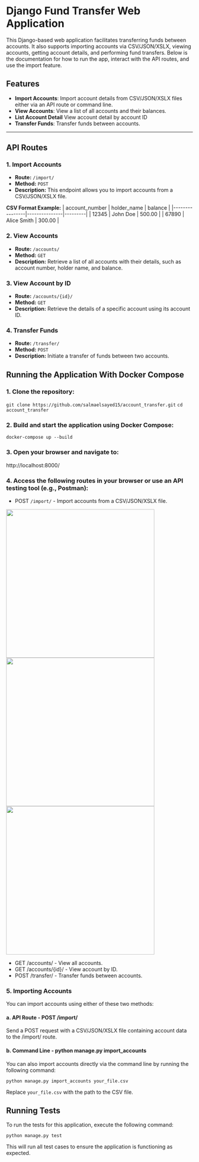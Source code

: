 # Django Fund Transfer Web Application

This Django-based web application facilitates transferring funds between accounts. It also supports importing accounts via CSV/JSON/XSLX, viewing accounts, getting account details, and performing fund transfers. Below is the documentation for how to run the app, interact with the API routes, and use the import feature.

## Features

- **Import Accounts**: Import account details from CSV/JSON/XSLX files either via an API route or command line.
- **View Accounts**: View a list of all accounts and their balances.
- **List Account Detail** View account detail by account ID
- **Transfer Funds**: Transfer funds between accounts.

---

## API Routes

### 1. Import Accounts
- **Route:** `/import/`  
- **Method:** `POST`  
- **Description:** This endpoint allows you to import accounts from a CSV/JSON/XSLX file.

**CSV Format Example:**
| account_number | holder_name   | balance |
|----------------|---------------|---------|
| 12345          | John Doe      | 500.00  |
| 67890          | Alice Smith   | 300.00  |


### 2. View Accounts
- **Route:** `/accounts/`
- **Method:** `GET`
- **Description:** Retrieve a list of all accounts with their details, such as account number, holder name, and balance.

### 3. View Account by ID
- **Route:** `/accounts/{id}/`
- **Method:** `GET`
- **Description:** Retrieve the details of a specific account using its account ID.

### 4. Transfer Funds
- **Route:** `/transfer/`
- **Method:** `POST`
- **Description:** Initiate a transfer of funds between two accounts.


## Running the Application With Docker Compose
### 1. Clone the repository:

`git clone https://github.com/salmaelsayed15/account_transfer.git`
`cd account_transfer`

### 2. Build and start the application using Docker Compose:

`docker-compose up --build`

### 3. Open your browser and navigate to:

http://localhost:8000/

### 4. Access the following routes in your browser or use an API testing tool (e.g., Postman):
- POST `/import/` - Import accounts from a CSV/JSON/XSLX file.
<p>
  <img src="https://github.com/user-attachments/assets/d393c15e-00e2-4487-a4d0-1c8f13e2fed6" width="400" />
  <img src="https://github.com/user-attachments/assets/e8f0fa98-2107-47f1-8161-3a1b7d08e88c" width="400" />
  <img src="https://github.com/user-attachments/assets/aaa4039b-4062-4a52-bc11-b19c9fc4afe2" width="400" />
</p>


- GET /accounts/ - View all accounts.
- GET /accounts/{id}/ - View account by ID.
- POST /transfer/ - Transfer funds between accounts.

### 5. Importing Accounts
You can import accounts using either of these two methods:

#### a. API Route - POST /import/

Send a POST request with a CSV/JSON/XSLX file containing account data to the /import/ route.


#### b. Command Line - python manage.py import_accounts

You can also import accounts directly via the command line by running the following command:

`python manage.py import_accounts your_file.csv`

Replace `your_file.csv` with the path to the CSV file.

## Running Tests
To run the tests for this application, execute the following command:

`python manage.py test`

This will run all test cases to ensure the application is functioning as expected.

